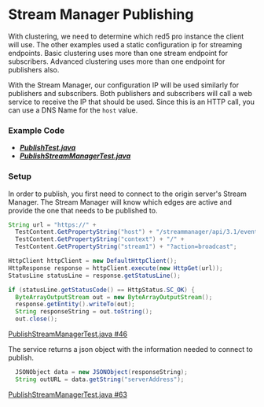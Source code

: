 # Stream Manager Publishing

With clustering, we need to determine which red5 pro instance the client will use. The other examples used a static configuration ip for streaming endpoints. Basic clustering uses more than one stream endpoint for subscribers. Advanced clustering uses more than one endpoint for publishers also.

With the Stream Manager, our configuration IP will be used similarly for publishers and subscribers. Both publishers and subscribers will call a web service to receive the IP that should be used. Since this is an HTTP call, you can use a DNS Name for the `host` value. 

### Example Code

- ***[PublishTest.java](../PublishTest/PublishTest.java)***
- ***[PublishStreamManagerTest.java](PublishStreamManagerTest.java)***

### Setup

In order to publish, you first need to connect to the origin server's Stream Manager. The Stream Manager will know which edges are active and provide the one that needs to be published to.

```Java
String url = "https://" +
  TestContent.GetPropertyString("host") + "/streammanager/api/3.1/event/" +
  TestContent.GetPropertyString("context") + "/" +
  TestContent.GetPropertyString("stream1") + "?action=broadcast";

HttpClient httpClient = new DefaultHttpClient();
HttpResponse response = httpClient.execute(new HttpGet(url));
StatusLine statusLine = response.getStatusLine();

if (statusLine.getStatusCode() == HttpStatus.SC_OK) {
  ByteArrayOutputStream out = new ByteArrayOutputStream();
  response.getEntity().writeTo(out);
  String responseString = out.toString();
  out.close();
```

[PublishStreamManagerTest.java #46](PublishStreamManagerTest.java#L46)

The service returns a json object with the information needed to connect to publish.

```Java
  JSONObject data = new JSONObject(responseString);
  String outURL = data.getString("serverAddress");
```

[PublishStreamManagerTest.java #63](PublishStreamManagerTest.java#L63)
